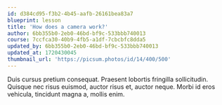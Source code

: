 ```yaml
---
id: d384cd95-f3b2-4b45-aafb-26161bea83a7
blueprint: lesson
title: 'How does a camera work?'
author: 6bb355b0-2eb0-46bd-bf9c-533bbb740013
course: 7ccfca30-40b9-4fb5-a1df-7cbcbfc8dda5
updated_by: 6bb355b0-2eb0-46bd-bf9c-533bbb740013
updated_at: 1720430045
thumbnail_url: 'https://picsum.photos/id/14/400/500'
---
```

Duis cursus pretium consequat. Praesent lobortis fringilla sollicitudin. Quisque nec risus euismod, auctor risus et, auctor neque. Morbi id eros vehicula, tincidunt magna a, mollis enim.
